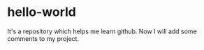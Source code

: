 # hello-world
It's a repository which helps me learn github.
Now I will add some comments to my project.
